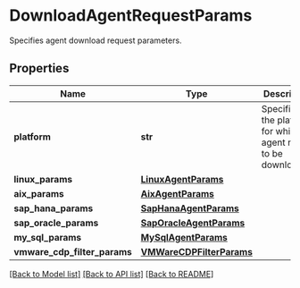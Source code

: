 # DownloadAgentRequestParams

Specifies agent download request parameters.

## Properties
Name | Type | Description | Notes
------------ | ------------- | ------------- | -------------
**platform** | **str** | Specifies the platform for which agent needs to be downloaded. | 
**linux_params** | [**LinuxAgentParams**](LinuxAgentParams.md) |  | [optional] 
**aix_params** | [**AixAgentParams**](AixAgentParams.md) |  | [optional] 
**sap_hana_params** | [**SapHanaAgentParams**](SapHanaAgentParams.md) |  | [optional] 
**sap_oracle_params** | [**SapOracleAgentParams**](SapOracleAgentParams.md) |  | [optional] 
**my_sql_params** | [**MySqlAgentParams**](MySqlAgentParams.md) |  | [optional] 
**vmware_cdp_filter_params** | [**VMWareCDPFilterParams**](VMWareCDPFilterParams.md) |  | [optional] 

[[Back to Model list]](../README.md#documentation-for-models) [[Back to API list]](../README.md#documentation-for-api-endpoints) [[Back to README]](../README.md)


